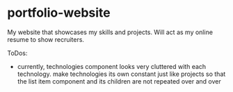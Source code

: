 # portfolio-website
My website that showcases my skills and projects. Will act as my online resume to show recruiters.

ToDos:
- currently, technologies component looks very cluttered with each technology. make technologies its own constant just like projects so that the list item component and its children are not repeated over and over